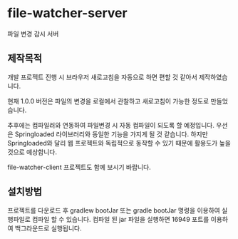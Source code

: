 # file-watcher-server
파일 변경 감시 서버

## 제작목적

개발 프로젝트 진행 시 브라우저 새로고침을 자동으로 하면 편할 것 같아서 제작하였습니다.

현재 1.0.0 버전은 파일의 변경을 로컬에서 관찰하고 새로고침이 가능한 정도로 만들었습니다.

추후에는 컴파일러와 연동하여 파일변경 시 자동 컴파일이 되도록 할 예정입니다.
우선은 Springloaded 라이브러리와 동일한 기능을 가지게 될 것 같습니다.
하지만 Springloaded와 달리 웹 프로젝트와 독립적으로 동작할 수 있기 때문에 활용도가 높을 것으로 예상합니다.

file-watcher-client 프로젝트도 함께 보시기 바랍니다.

## 설치방법

프로젝트를 다운로드 후 gradlew bootJar 또는 gradle bootJar 명령을 이용하여 실행파일로 컴파일 할 수 있습니다.
컴파일 된 jar 파일을 실행하면 16949 포트를 이용하여 백그라운드로 실행됩니다.
